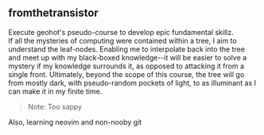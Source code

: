 ## fromthetransistor
Execute geohot's pseudo-course to develop epic fundamental skillz.   
If all the mysteries of computing were contained within a tree, I aim to understand the leaf-nodes. Enabling me to interpolate back into the tree and meet 
up with my black-boxed knowledge--it will be easier to solve a mystery if my knowledge surrounds it, as opposed to attacking it from a single front. 
Ultimately, beyond the scope of this course, the tree will go from mostly dark, with pseudo-random pockets of light, to as illuminant as I can make it in 
my finite time.       
> Note: Too sappy

Also, learning neovim and non-nooby git
